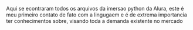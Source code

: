 Aqui se econtraram todos os arquivos da imersao python da Alura, este é meu primeiro contato de fato com a lingugaem e é de extrema importancia ter conhecimentos sobre, visando toda a demanda existente no mercado
